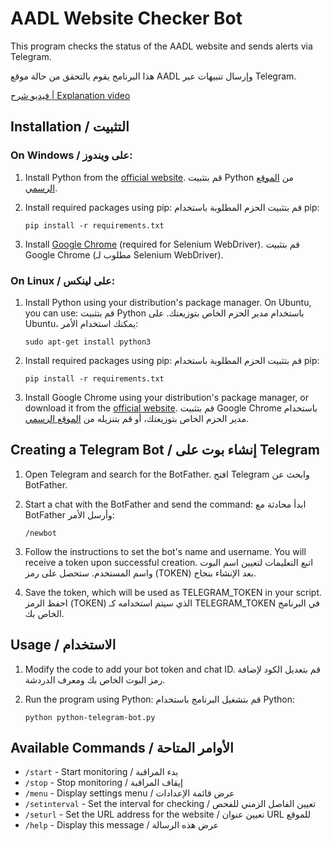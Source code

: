 ﻿# AADL Website Checker Bot

This program checks the status of the AADL website and sends alerts via Telegram.

هذا البرنامج يقوم بالتحقق من حالة موقع AADL وإرسال تنبيهات عبر Telegram.

[فيديو شرح | Explanation video ](https://www.tiktok.com/@terminal.dz/video/7388716489731362053)

## Installation / التثبيت

### On Windows / على ويندوز:

1. Install Python from the [official website](https://www.python.org/downloads/windows/).
   قم بتثبيت Python من [الموقع الرسمي](https://www.python.org/downloads/windows/).

2. Install required packages using pip:
   قم بتثبيت الحزم المطلوبة باستخدام pip:

    ```
    pip install -r requirements.txt
    ```

3. Install [Google Chrome](https://www.google.com/chrome/) (required for Selenium WebDriver).
   قم بتثبيت Google Chrome (مطلوب لـ Selenium WebDriver).

### On Linux / على لينكس:

1. Install Python using your distribution's package manager. On Ubuntu, you can use:
   قم بتثبيت Python باستخدام مدير الحزم الخاص بتوزيعتك. على Ubuntu، يمكنك استخدام الأمر:

    ```
    sudo apt-get install python3
    ```

2. Install required packages using pip:
   قم بتثبيت الحزم المطلوبة باستخدام pip:

    ```
    pip install -r requirements.txt
    ```

3. Install Google Chrome using your distribution's package manager, or download it from the [official website](https://www.google.com/chrome/).
   قم بتثبيت Google Chrome باستخدام مدير الحزم الخاص بتوزيعتك، أو قم بتنزيله من [الموقع الرسمي](https://www.google.com/chrome/).

## Creating a Telegram Bot / إنشاء بوت على Telegram

1. Open Telegram and search for the BotFather.
   افتح Telegram وابحث عن BotFather.

2. Start a chat with the BotFather and send the command:
   ابدأ محادثة مع BotFather وأرسل الأمر:

    ```
    /newbot
    ```

3. Follow the instructions to set the bot's name and username. You will receive a token upon successful creation.
   اتبع التعليمات لتعيين اسم البوت واسم المستخدم. ستحصل على رمز (TOKEN) بعد الإنشاء بنجاح.

4. Save the token, which will be used as TELEGRAM_TOKEN in your script.
   احفظ الرمز (TOKEN) الذي سيتم استخدامه كـ TELEGRAM_TOKEN في البرنامج الخاص بك.

## Usage / الاستخدام

1. Modify the code to add your bot token and chat ID.
   قم بتعديل الكود لإضافة رمز البوت الخاص بك ومعرف الدردشة.

2. Run the program using Python:
   قم بتشغيل البرنامج باستخدام Python:

    ```
    python python-telegram-bot.py
    ```

## Available Commands / الأوامر المتاحة

- `/start` - Start monitoring / بدء المراقبة
- `/stop` - Stop monitoring / إيقاف المراقبة
- `/menu` - Display settings menu / عرض قائمة الإعدادات
- `/setinterval` - Set the interval for checking / تعيين الفاصل الزمني للفحص
- `/seturl` - Set the URL address for the website / تعيين عنوان URL للموقع
- `/help` - Display this message / عرض هذه الرسالة
